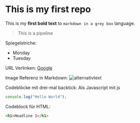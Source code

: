 # This is my first repo
This is my **first bold text** to `markdown in a grey box` language.

> This is a pipeline

Spiegelstriche:
- Monday
- Tuesday

URL Verlinken:
[Google](www.google.com)

Image Referenz in Markdown:
![alternativtext](bildurl)

Codeblöcke mit drei-mal backtick:
Als Javascript mit js

```js
console.log("Hello World");
```
Codeblock für HTML:
```html
<h1>Headline 1</h1>
```
